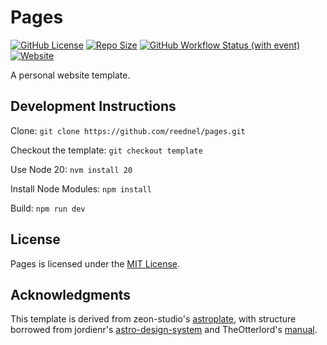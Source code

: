 # Pages

[![GitHub License](https://img.shields.io/github/license/reednel/pages?color=red)](https://github.com/reednel/pages/blob/main/LICENSE) [![Repo Size](https://img.shields.io/github/repo-size/reednel/pages)](https://github.com/reednel/pages) [![GitHub Workflow Status (with event)](https://img.shields.io/github/actions/workflow/status/reednel/pages/deploy.yml?color=limegreen)](https://github.com/reednel/pages/deployments) [![Website](https://img.shields.io/website?up_message=online&up_color=limegreen&down_message=offline&down_color=yellow&url=https%3A%2F%2Freednel.com%2F)](https://reednel.com/)

A personal website template.

## Development Instructions

Clone: `git clone https://github.com/reednel/pages.git`

Checkout the template: `git checkout template`

Use Node 20: `nvm install 20`

Install Node Modules: `npm install`

Build: `npm run dev`

## License

Pages is licensed under the [MIT License](LICENSE).

## Acknowledgments

This template is derived from zeon-studio's [astroplate](https://github.com/zeon-studio/astroplate), with structure borrowed from jordienr's [astro-design-system](https://github.com/jordienr/astro-design-system) and TheOtterlord's [manual](https://github.com/TheOtterlord/manual).
